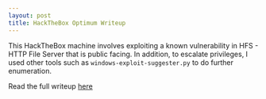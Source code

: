 ```yaml
---
layout: post
title: HackTheBox Optimum Writeup
---
```


This HackTheBox machine involves exploiting a known vulnerability in HFS - HTTP File Server that is public facing. In addition, to escalate privileges, I used other tools such as `windows-exploit-suggester.py` to do further enumeration.

Read the full writeup [here](https://burntxnoodle.github.io/writeups/HTB-Optimum/)